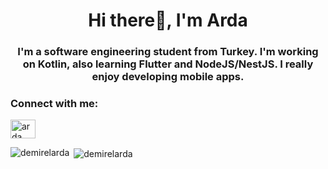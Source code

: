 <h1 align="center">Hi there👋, I'm Arda</h1>
<h3 align="center">I'm a software engineering student from Turkey. I'm working on Kotlin, also learning Flutter and NodeJS/NestJS. I really enjoy developing mobile apps.</h3>

<h3 align="left">Connect with me:</h3>
<p align="left">
<a href="[https://linkedin.com/in/](https://www.linkedin.com/in/arda-demirel-9020b8233/)" target="blank"><img align="center" src="https://raw.githubusercontent.com/rahuldkjain/github-profile-readme-generator/master/src/images/icons/Social/linked-in-alt.svg" alt="arda" height="30" width="40" /></a>
</p>

<p><img align="left" src="https://github-readme-stats.vercel.app/api/top-langs?username=demirelarda&show_icons=true&locale=en&layout=compact" alt="demirelarda" /></p>

<p>&nbsp;<img align="center" src="https://github-readme-stats.vercel.app/api?username=demirelarda&show_icons=true&locale=en" alt="demirelarda" /></p>
